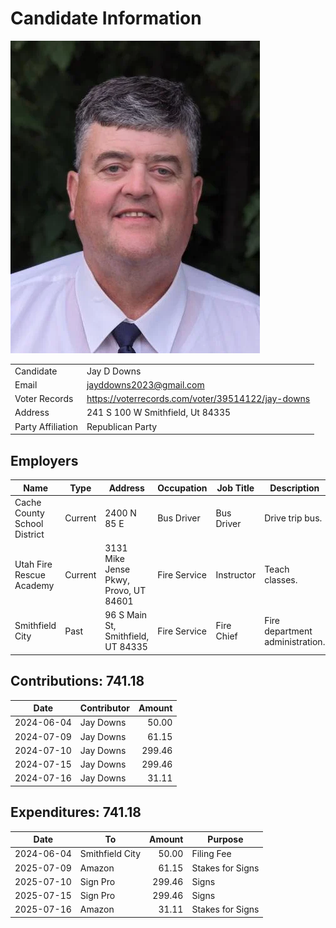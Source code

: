 # Candidate Information

![Profile Picture](Picture.webp)

|                   |                                                   |
| ----------------- | ------------------------------------------------- |
| Candidate         | Jay D Downs                                       |
| Email             | jayddowns2023@gmail.com                           |
| Voter Records     | https://voterrecords.com/voter/39514122/jay-downs |
| Address           | 241 S 100 W Smithfield, Ut 84335                  |
| Party Affiliation | Republican Party                                  |

## Employers

| Name                         | Type    | Address                               | Occupation   | Job Title  | Description                     |
| ---------------------------- | ------- | ------------------------------------- | ------------ | ---------- | ------------------------------- |
| Cache County School District | Current | 2400 N 85 E                           | Bus Driver   | Bus Driver | Drive trip bus.                 |
| Utah Fire Rescue Academy     | Current | 3131 Mike Jense Pkwy, Provo, UT 84601 | Fire Service | Instructor | Teach classes.                  |
| Smithfield City              | Past    | 96 S Main St, Smithfield, UT 84335    | Fire Service | Fire Chief | Fire department administration. |

## Contributions: 741.18

| Date       | Contributor | Amount |
| ---------- | ----------- | -----: |
| 2024-06-04 | Jay Downs   |  50.00 |
| 2024-07-09 | Jay Downs   |  61.15 |
| 2024-07-10 | Jay Downs   | 299.46 |
| 2024-07-15 | Jay Downs   | 299.46 |
| 2024-07-16 | Jay Downs   |  31.11 |

## Expenditures: 741.18

| Date       | To              | Amount | Purpose          |
| ---------- | --------------- | -----: | ---------------- |
| 2024-06-04 | Smithfield City |  50.00 | Filing Fee       |
| 2025-07-09 | Amazon          |  61.15 | Stakes for Signs |
| 2025-07-10 | Sign Pro        | 299.46 | Signs            |
| 2025-07-15 | Sign Pro        | 299.46 | Signs            |
| 2025-07-16 | Amazon          |  31.11 | Stakes for Signs |
